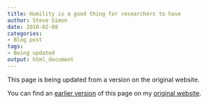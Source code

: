 ```yaml
---
title: Humility is a good thing for researchers to have
author: Steve Simon
date: 2010-02-08
categories:
- Blog post
tags:
- Being updated
output: html_document
---
```


This page is being updated from a version on the original website.

<!---More--->

You can find an [earlier version](http://www.pmean.com/10/HumilityInResearch.html) of this page on my [original website](http://www.pmean.com/original_site.html).
